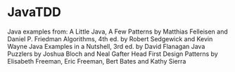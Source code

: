 JavaTDD
=======
Java examples from:
A Little Java, A Few Patterns by Matthias Felleisen and Daniel P. Friedman
Algorithms, 4th ed. by Robert Sedgewick and Kevin Wayne
Java Examples in a Nutshell, 3rd ed. by David Flanagan
Java Puzzlers by Joshua Bloch and Neal Gafter
Head First Design Patterns by Elisabeth Freeman, Eric Freeman, Bert Bates and Kathy Sierra

